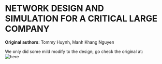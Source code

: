 
# NETWORK DESIGN AND SIMULATION FOR A CRITICAL LARGE COMPANY

**Original authors:** Tommy Huynh, Manh Khang Nguyen

We only did some mild modify to the design, go check the original at: ![here](https://github.com/tnptommy/INTERNETWORKING_PROJECT_NETWORK-DESIGN-AND-SIMULATION-FOR-A-CRITICAL-LARGE-COMPANY)
